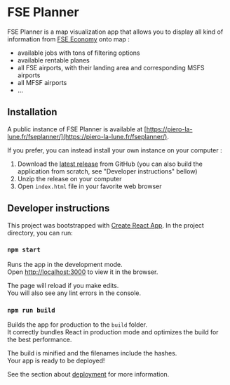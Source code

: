 # FSE Planner

FSE Planner is a map visualization app that allows you to display all kind of information from [FSE Economy](https://www.fseconomy.net) onto map :

* available jobs with tons of filtering options
* available rentable planes
* all FSE airports, with their landing area and corresponding MSFS airports
* all MFSF airports
* ...


## Installation

A public instance of FSE Planner is available at [https://piero-la-lune.fr/fseplanner/](https://piero-la-lune.fr/fseplanner/).

If you prefer, you can instead install your own instance on your computer :

1. Download the [latest release](https://github.com/piero-la-lune/FSE-Planner/releases) from GitHub (you can also build the application from scratch, see "Developer instructions" bellow)
2. Unzip the release on your computer
3. Open `index.html` file in your favorite web browser


## Developer instructions

This project was bootstrapped with [Create React App](https://github.com/facebook/create-react-app).
In the project directory, you can run:

### `npm start`

Runs the app in the development mode.<br />
Open [http://localhost:3000](http://localhost:3000) to view it in the browser.

The page will reload if you make edits.<br />
You will also see any lint errors in the console.

### `npm run build`

Builds the app for production to the `build` folder.<br />
It correctly bundles React in production mode and optimizes the build for the best performance.

The build is minified and the filenames include the hashes.<br />
Your app is ready to be deployed!

See the section about [deployment](https://facebook.github.io/create-react-app/docs/deployment) for more information.